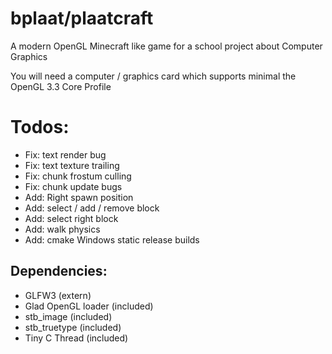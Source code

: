 # bplaat/plaatcraft
A modern OpenGL Minecraft like game for a school project about Computer Graphics

You will need a computer / graphics card which supports minimal the OpenGL 3.3 Core Profile

# Todos:
- Fix: text render bug
- Fix: text texture trailing
- Fix: chunk frostum culling
- Fix: chunk update bugs
- Add: Right spawn position
- Add: select / add / remove block
- Add: select right block
- Add: walk physics
- Add: cmake Windows static release builds

## Dependencies:
- GLFW3 (extern)
- Glad OpenGL loader (included)
- stb_image (included)
- stb_truetype (included)
- Tiny C Thread (included)
